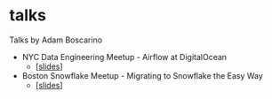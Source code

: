 # talks

Talks by Adam Boscarino

- NYC Data Engineering Meetup - Airflow at DigitalOcean
  - [[slides](https://github.com/ajbosco/talks/blob/master/nyc-data-eng-meetup/airflow-at-do.pdf)]
- Boston Snowflake Meetup - Migrating to Snowflake the Easy Way
  - [[slides](https://github.com/ajbosco/talks/blob/master/bos-snowflake-meetup/migrating-to-snowflake.pdf)]

